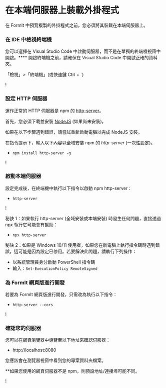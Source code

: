 # 在本端伺服器上裝載外掛程式

在 FormIt 中預覽複製的外掛程式之前，您必須將其裝載在本端伺服器上。

### **在 IDE 中檢視終端機**

您可以選擇在 Visual Studio Code 中啟動伺服器，而不是在單獨的終端機視窗中開啟。**** 開啟終端機之前，請確保在 Visual Studio Code 中開啟正確的資料夾。

「檢視」>「終端機」(或快速鍵 Ctrl + \`)

\![](<../../../.gitbook/assets/image (11) (1).png>)

### 設定 HTTP 伺服器

運作正常的 HTTP 伺服器是 npm 的 [http-server](https://www.npmjs.com/package/http-server)。

首先，您必須下載並安裝 [NodeJS](https://nodejs.org/en/) (如果尚未安裝)。

如果在以下步驟遇到錯誤，請嘗試重新啟動電腦以完成 NodeJS 安裝。

在指令提示下，輸入以下內容以全域安裝 npm 的 _http-server_ (一次性設定)。

* `npm install http-server -g`

\![](<../../../.gitbook/assets/image (47).png>)

### 啟動本端伺服器

設定完成後，在終端機中執行以下指令以啟動 npm http-server：

* `http-server`

\![](<../../../.gitbook/assets/image (84).png>)

秘訣 1：如果執行 http-server (全域安裝或本端安裝) 時發生任何問題，直接透過 npx 執行它可能會有幫助：

* `npx http-server`

秘訣 2：如果是 Windows 10/11 使用者，如果您在新電腦上執行指令碼時遇到錯誤，這可能是因為設定已停用。若要解決此問題，請執行下列操作：

* 以系統管理員身分啟動 PowerShell 指令碼
* 輸入：`Set-ExecutionPolicy RemoteSigned`

### 為 FormIt 網頁版進行開發

若要為 FormIt 網頁版進行開發，只需改為執行以下指令：

* `http-server --cors`

\![](<../../../.gitbook/assets/image (10) (1).png>)

### 確認您的伺服器

您可以在網頁瀏覽器中導覽至以下地址來確認伺服器：

* http://localhost:8080

您應該會在瀏覽器視窗中看到您的專案資料夾檔案。

**如果您使用的網頁伺服器不是 npm，則預設地址/連接埠可能不同。

\![](<../../../.gitbook/assets/image (41).png>)
